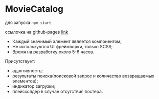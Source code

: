 # MovieCatalog

для запуска `npm start`

ссылочка на github-pages [link](https://vadimyanuschik.github.io/movie-catalog/)

* Каждый значимый элемент является компонентом;
* Не используются UI фреймворки, только SCSS;
* Время на разработку около 5-6 часов.

Присутствует: 
* адаптивность;
* результаты поиска(поисковой запрос и количество возвращаемых элементов);
* индикатор загрузки;
* плейсхолдер в случае отсутствия постера.
